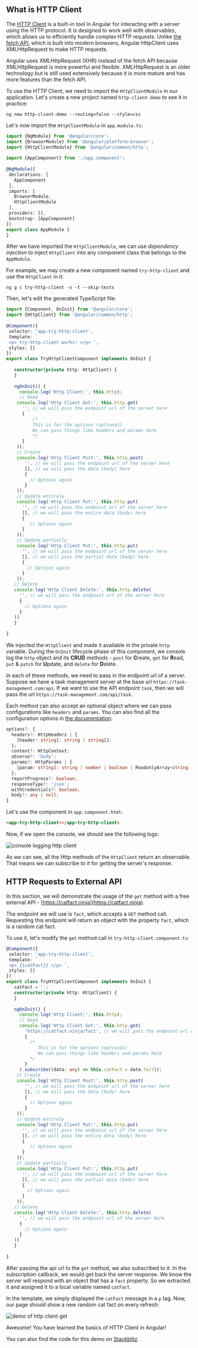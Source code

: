 ## What is HTTP Client

The [HTTP Client](https://angular.io/api/common/http/HttpClient) is a built-in tool in Angular for interacting with a server using the HTTP protocol. It is designed to work well with observables, which allows us to efficiently handle complex HTTP requests. Unlike [the fetch API](https://developer.mozilla.org/en-US/docs/Web/API/Fetch_API), which is built into modern browsers, Angular HttpClient uses XMLHttpRequest to make HTTP requests.

Angular uses XMLHttpRequest (XHR) instead of the fetch API because XMLHttpRequest is more powerful and flexible. XMLHttpRequest is an older technology but is still used extensively because it is more mature and has more features than the fetch API.

To use the HTTP Client, we need to import the `HttpClientModule` in our application. Let's create a new project named `http-client-demo` to see it in practice:

```
ng new http-client-demo --routing=false --style=css
```

Let's now import the `HttpClientModule` in `app.module.ts`:

```typescript
import {NgModule} from '@angular/core';  
import {BrowserModule} from '@angular/platform-browser';  
import {HttpClientModule} from '@angular/common/http';  
  
import {AppComponent} from './app.component';  
  
@NgModule({  
 declarations: [  
   AppComponent  
 ],  
 imports: [  
   BrowserModule,  
   HttpClientModule  
 ],  
 providers: [],  
 bootstrap: [AppComponent]  
})  
export class AppModule {  
}
```

After we have imported the `HttpClientModule`, we can use *dependency injection* to inject `HttpClient` into any component class that belongs to the `AppModule`.

For example, we may create a new component named `try-http-client` and use the `HttpClient` in it:

```
ng g c try-http-client -s -t --skip-tests
```

Then, let's edit the generated TypeScript file:

```typescript
import {Component, OnInit} from '@angular/core';  
import {HttpClient} from '@angular/common/http';  
  
@Component({  
 selector: 'app-try-http-client',  
 template: `  
 <p> try-http-client works! </p> `,  
 styles: []  
})  
export class TryHttpClientComponent implements OnInit {  
  
   constructor(private http: HttpClient) {  
   }  
  
   ngOnInit() {  
     console.log('Http Client:', this.http);  
     // Read  
    console.log('Http Client Get:', this.http.get(  
      '', // we will pass the endpoint url of the server here  
	  { 
          /*  
          This is for the options (optional) 
          We can pass things like headers and params here 
          */ 
      }  
    ));  
    // Create  
    console.log('Http Client Post:', this.http.post(  
       '', // we will pass the endpoint url of the server here  
       [], // we will pass the data (body) here  
       {  
         // Options again  
       }  
    ));  
    // Update entirely  
    console.log('Http Client Put:', this.http.put(  
      '', // we will pass the endpoint url of the server here  
      [], // we will pass the entire data (body) here  
      {   
         // Options again   
      }  
    ));  
    // Update partially  
    console.log('Http Client Put:', this.http.put(  
      '', // we will pass the endpoint url of the server here  
      [], // we will pass the partial data (body) here  
      {  
        // Options again  
      }  
    ));  
   // Delete  
   console.log('Http Client Delete:', this.http.delete(  
     '', // we will pass the endpoint url of the server here  
     {  
       // Options again  
     }  
   ))  
   }  
  
}
```

We injected the `HttpClient` and made it available in the private `http` variable. During the `OnInit` lifecycle phase of this component, we console log the `http` object and its **CRUD** methods - `post` for **C**reate, `get` for **R**ead, `put` & `patch` for **U**pdate, and `delete` for **D**elete.

In each of these methods, we need to pass in the endpoint url of a server. Suppose we have a task management server at the base url `https://task-management.com/api`. If we want to use the API endpoint `task`, then we will pass the url `https://task-management.com/api/task`.

Each method can also accept an optional object where we can pass configurations like `headers` and `params`. You can also find all the configuration options in [the documentation](https://angular.io/api/common/http/HttpClient#options):

```typescript
options?: {  
  headers?: HttpHeaders | {  
    [header: string]: string | string[];  
  };  
  context?: HttpContext;  
  observe?: 'body';  
  params?: HttpParams | {  
    [param: string]: string | number | boolean | ReadonlyArray<string | number | boolean>;  
  };  
  reportProgress?: boolean;  
  responseType?: 'json';  
  withCredentials?: boolean;  
  body?: any | null;  
}
```

Let's use the component in `app.component.html`:

```html
<app-try-http-client></app-try-http-client>
```

Now, if we open the console, we should see the following logs:

![console logging http client](assets/images/ch6/http_client_console_log.jpg)

As we can see, all the Http methods of the `HttpClient` return an observable. That means we can subscribe to it for getting the server's response.

## HTTP Requests to External API

In this section, we will demonstrate the usage of the `get` method with a free external API - [https://catfact.ninja](https://catfact.ninja).

The endpoint we will use is `fact`, which accepts a `GET` method call. Requesting this endpoint will return an object with the property `fact`, which is a random cat fact.

To use it, let's modify the `get` method call in `try-http-client.component.ts`:

```typescript
@Component({  
 selector: 'app-try-http-client',  
 template: `  
 <p> {{catFact}} </p> `,  
 styles: []  
})  
export class TryHttpClientComponent implements OnInit {  
   catFact = '';
   constructor(private http: HttpClient) {  
   }  
  
   ngOnInit() {  
     console.log('Http Client:', this.http);  
     // Read  
     console.log('Http Client Get:', this.http.get(  
       'https://catfact.ninja/fact', // we will pass the endpoint url of the server here  
       {  
         /*  
            This is for the options (optional) 
            We can pass things like headers and params here
         */ 
       }  
     ).subscribe((data: any) => this.catFact = data.fact));
    // Create  
    console.log('Http Client Post:', this.http.post(  
       '', // we will pass the endpoint url of the server here  
       [], // we will pass the data (body) here  
       {  
         // Options again  
       }  
    ));  
    // Update entirely  
    console.log('Http Client Put:', this.http.put(  
      '', // we will pass the endpoint url of the server here  
      [], // we will pass the entire data (body) here  
      {   
         // Options again   
      }  
    ));  
    // Update partially  
    console.log('Http Client Put:', this.http.put(  
      '', // we will pass the endpoint url of the server here  
      [], // we will pass the partial data (body) here  
      {  
        // Options again  
      }  
    ));  
   // Delete  
   console.log('Http Client Delete:', this.http.delete(  
     '', // we will pass the endpoint url of the server here  
     {  
       // Options again  
     }  
   ))  
   }  
  
}
```

After passing the api url to the `get` method, we also subscribed to it. In the subscription callback, we would get back the server response. We know the server will respond with an object that has a `fact` property. So we extracted it and assigned it to a local variable named `catFact`.

In the template, we simply displayed the `catFact` message in a `p` tag. Now, our page should show a new random cat fact on every refresh:

![demo of http client get](assets/images/ch6/http_client_demo.jpg)

Awesome! You have learned the basics of HTTP Client in Angular!

You can also find the code for this demo on [Stackblitz](https://stackblitz.com/edit/ng4eb-http-client-demo).
